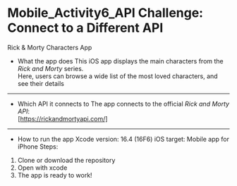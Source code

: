 # Mobile_Activity6_API Challenge: Connect to a Different API
Rick & Morty Characters App

* What the app does
This iOS app displays the main characters from the *Rick and Morty* series.  
Here, users can browse a wide list of the most loved characters, and see their details

--------------------------------------------------------------------------------------

* Which API it connects to
The app connects to the official *Rick and Morty API*:  
[https://rickandmortyapi.com/]

--------------------------------------------------------------------------------------

* How to run the app
Xcode version: 16.4 (16F6)
iOS target: Mobile app for iPhone
Steps:
1. Clone or download the repository 
2. Open with xcode
3. The app is ready to work!
